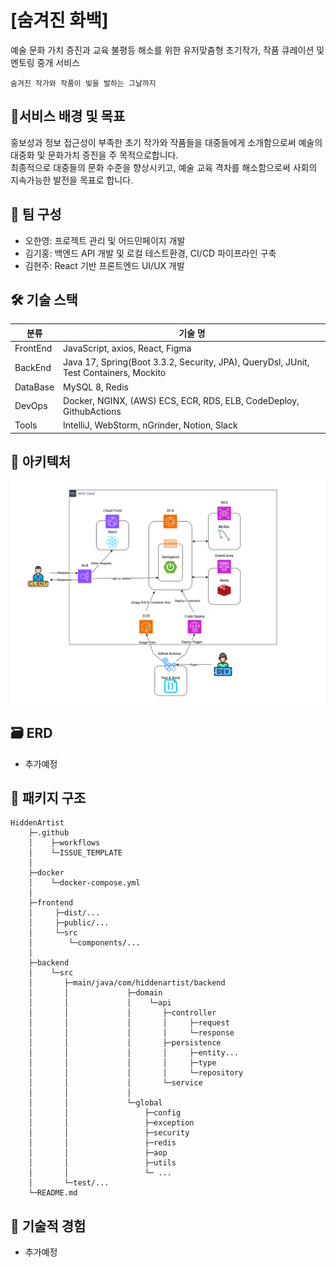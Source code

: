# [숨겨진 화백]

예술 문화 가치 증진과 교육 불평등 해소를 위한 유저맞춤형 초기작가, 작품 큐레이션 및 멘토링 중개 서비스

```text
숨겨진 작가와 작품이 빛을 발하는 그날까지
```

## 🎯서비스 배경 및 목표

홍보성과 정보 접근성이 부족한 초기 작가와 작품들을 대중들에게 소개함으로써 예술의 대중화 및 문화가치 증진을 주 목적으로합니다.
<br/>
최종적으로 대중들의 문화 수준을 향상시키고, 예술 교육 격차를 해소함으로써 사회의 지속가능한 발전을 목표로 합니다.

## 👥 팀 구성

- 오한영: 프로젝트 관리 및 어드민페이지 개발
- 김기홍: 백엔드 API 개발 및 로컬 테스트환경, CI/CD 파이프라인 구축
- 김현주: React 기반 프론트엔드 UI/UX 개발

## 🛠️ 기술 스택

| 분류       | 기술 명                                                                                  |
|----------|---------------------------------------------------------------------------------------|
| FrontEnd | JavaScript, axios, React, Figma                                                       |
| BackEnd  | Java 17, Spring(Boot 3.3.2, Security, JPA), QueryDsl, JUnit, Test Containers, Mockito |
| DataBase | MySQL 8, Redis                                                                        |
| DevOps   | Docker, NGINX, (AWS) ECS, ECR, RDS, ELB, CodeDeploy, GithubActions                    |
| Tools    | IntelliJ, WebStorm, nGrinder, Notion, Slack                                           |

## 📀 아키텍처

![HiddenArtist_Architecture](readme/images/HiddenArtist_Architecture.png)

## 🗃️ ERD

- 추가예정

## 📂 패키지 구조

```text
HiddenArtist
    ├─.github
    │    ├─workflows
    │    └─ISSUE_TEMPLATE
    │
    ├─docker
    │    └─docker-compose.yml
    │
    ├─frontend
    │     ├─dist/...
    │     ├─public/...
    │     └─src
    │        └─components/...
    │
    ├─backend
    │    └─src
    │       ├─main/java/com/hiddenartist/backend
    │       │             ├─domain
    │       │             │    └─api
    │       │             │       ├─controller
    │       │             │       │     ├─request
    │       │             │       │     └─response
    │       │             │       ├─persistence
    │       │             │       │     ├─entity...
    │       │             │       │     ├─type
    │       │             │       │     └─repository
    │       │             │       └─service
    │       │             │
    │       │             └─global
    │       │                 ├─config
    │       │                 ├─exception
    │       │                 ├─security
    │       │                 ├─redis
    │       │                 ├─aop
    │       │                 ├─utils
    │       │                 └─ ...
    │       └─test/...
    └─README.md
```

## 🚀 기술적 경험

- 추가예정
